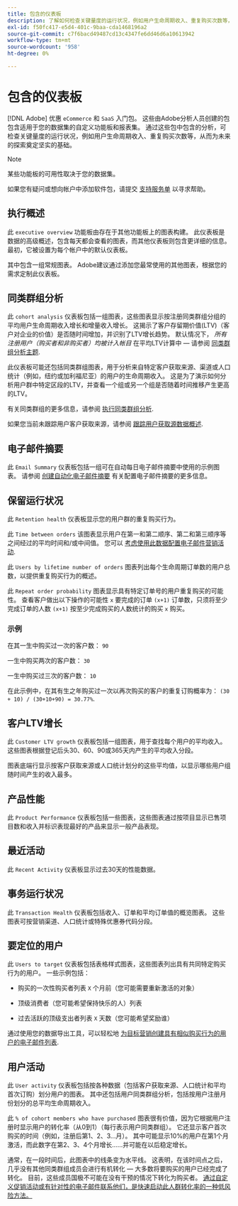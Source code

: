 ```yaml
---
title: 包含的仪表板
description: 了解如何检查关键量度的运行状况，例如用户生命周期收入、重复购买次数等，从而为未来的探索奠定坚实的基础。
exl-id: f50fc417-e5d4-401c-9baa-cda1468196a2
source-git-commit: c7f6bacd49487cd13c4347fe6dd46d6a10613942
workflow-type: tm+mt
source-wordcount: '958'
ht-degree: 0%

---
```


# 包含的仪表板

[!DNL Adobe] 优惠 `eCommerce` 和 `SaaS` 入门包。 这些由Adobe分析人员创建的包包含适用于您的数据集的自定义功能板和报表集。 通过这些包中包含的分析，可检查关键量度的运行状况，例如用户生命周期收入、重复购买次数等，从而为未来的探索奠定坚实的基础。

>[!NOTE]
>
>某些功能板的可用性取决于您的数据集。

如果您有疑问或想向帐户中添加软件包，请提交 [支持服务单](https://experienceleague.adobe.com/docs/commerce-knowledge-base/kb/troubleshooting/miscellaneous/mbi-service-policies.html) 以寻求帮助。

## 执行概述

此 `executive overview` 功能板由存在于其他功能板上的图表构建。 此仪表板是数据的高级概述，包含每天都会查看的图表，而其他仪表板则包含更详细的信息。 最初，它被设置为每个帐户中的默认仪表板。

其中包含一组常规图表。 Adobe建议通过添加您最常使用的其他图表，根据您的需求定制此仪表板。

## 同类群组分析

此 `cohort analysis` 仪表板包括一组图表，这些图表显示按注册同类群组分组的平均用户生命周期收入增长和增量收入增长。 这揭示了客户存留期价值(LTV)（客户对企业的价值）是否随时间增加，并识别了LTV增长趋势。 默认情况下， *所有注册用户（购买者和非购买者）均被计入帐目* 在平均LTV计算中 — 请参阅 [同类群组分析主题](../../data-analyst/dev-reports/cohort-rpt-bldr.md).

此仪表板可能还包括同类群组图表，用于分析来自特定客户获取来源、渠道或人口统计（例如，纽约或加利福尼亚）的用户的生命周期收入。 这是为了演示如何分析用户群中特定区段的LTV，并查看一个组或另一个组是否随着时间推移产生更高的LTV。

有关同类群组的更多信息，请参阅 [执行同类群组分析](../../data-analyst/dev-reports/cohort-rpt-bldr.md).

如果您当前未跟踪用户客户获取来源，请参阅 [跟踪用户获取源数据概述](../../data-analyst/analysis/google-track-user-acq.md).

## 电子邮件摘要

此 `Email Summary` 仪表板包括一组可在自动每日电子邮件摘要中使用的示例图表。 请参阅 [创建自动化电子邮件摘要](../../data-user/export-data/email-summaries.md) 有关配置电子邮件摘要的更多信息。  

## 保留运行状况

此 `Retention health` 仪表板显示您的用户群的重复购买行为。

此 `Time between orders` 该图表显示用户在第一和第二顺序、第二和第三顺序等之间经过的平均时间和/或中间值。 您可以 [考虑使用此数据配置电子邮件营销活动](http://blog.rjmetrics.com/acting-on-marketing-data-in-your-rjmetrics-online-dashboard/).

此 `Users by lifetime number of orders` 图表列出每个生命周期订单数的用户总数，以提供重复购买行为的概述。  

此 `Repeat order probability` 图表显示具有特定订单号的用户重复购买的可能性。 查看客户做出以下操作的可能性 `x` 要完成的订单 `(x+1)` 订单数，只须将至少完成订单的人数 `(x+1)` 按至少完成购买的人数统计的购买 `x` 购买。

### 示例

在其一生中购买过一次的客户数： `90`

一生中购买两次的客户数： `30`

一生中购买过三次的客户数： `10`

在此示例中，在其有生之年购买过一次以再次购买的客户的重复订购概率为： `(30 + 10) / (30+10+90) = 30.77%`.

## 客户LTV增长

此 `Customer LTV growth` 仪表板包括一组图表，用于查找每个用户的平均收入。 这些图表根据登记后头30、60、90或365天内产生的平均收入分段。  

图表底端行显示按客户获取来源或人口统计划分的这些平均值，以显示哪些用户组随时间产生的收入最多。

## 产品性能

此 `Product Performance` 仪表板包括一些图表，这些图表通过按项目显示已售项目数和收入并标识表现最好的产品来显示一般产品表现。

## 最近活动

此 `Recent Activity` 仪表板显示过去30天的性能数据。

## 事务运行状况

此 `Transaction Health` 仪表板包括收入、订单和平均订单值的概览图表。 这些图表可按营销渠道、人口统计或特殊优惠券代码分段。

## 要定位的用户

此 `Users to target` 仪表板包括表格样式图表，这些图表列出具有共同特定购买行为的用户。 一些示例包括：

* 购买的一次性购买者列表 `X` 个月前（您可能需要重新激活的对象）

* 顶级消费者（您可能希望保持快乐的人）列表

* 过去活跃的顶级支出者列表 `X` 天数（您可能希望奖励谁）

通过使用您的数据导出工具，可以轻松地 [为目标营销创建具有相似购买行为的用户的电子邮件列表](http://blog.rjmetrics.com/creating-contact-lists-for-top-customers/).

## 用户活动

此 `User activity` 仪表板包括按各种数据（包括客户获取来源、人口统计和平均首次订购）划分用户的图表。 其中还包括用户同类群组分析，包括按用户注册月份划分的总平均生命周期收入。

此 `% of cohort members who have purchased` 图表很有价值，因为它根据用户注册时显示用户的转化率（从0到1）（每行表示用户同类群组）。 它还显示客户首次购买的时间（例如，注册后第1、2、3...月）。 其中可能显示10%的用户在第1个月激活，而此数字在第2、3、4个月增长……并可能在以后稳定增长。

通常，在一段时间后，此图表中的线条变为水平线。 这表明，在该时间点之后，几乎没有其他同类群组成员会进行有机转化 — 大多数将要购买的用户已经完成了转化。 目前，这些成员国极不可能在没有干预的情况下转化为购买者。 [通过自定义促销活动或有针对性的电子邮件联系他们，是快速启动此人群转化率的一种低风险方法。](http://blog.rjmetrics.com/acting-on-marketing-data-in-your-rjmetrics-online-dashboard/)
